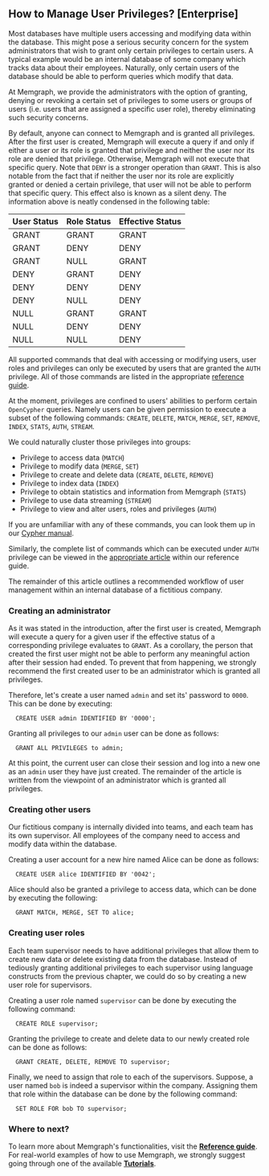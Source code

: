 ## How to Manage User Privileges? [Enterprise]

Most databases have multiple users accessing and modifying
data within the database. This might pose a serious security concern for the
system administrators that wish to grant only certain privileges to certain
users. A typical example would be an internal database of some company which
tracks data about their employees. Naturally, only certain users of the database
should be able to perform queries which modify that data.

At Memgraph, we provide the administrators with the option of granting,
denying or revoking a certain set of privileges to some users or groups of users
(i.e. users that are assigned a specific user role), thereby eliminating such
security concerns.

By default, anyone can connect to Memgraph and is granted all privileges.
After the first user is created, Memgraph will execute a query if and only
if either a user or its role is granted that privilege and neither the
user nor its role are denied that privilege. Otherwise, Memgraph will not
execute that specific query. Note that `DENY` is a stronger
operation than `GRANT`. This is also notable from the fact that if neither the
user nor its role are explicitly granted or denied a certain privilege, that
user will not be able to perform that specific query. This effect also is known
as a silent deny. The information above is neatly condensed in the following
table:

User Status | Role Status | Effective Status
------------|-------------|------------------
GRANT       | GRANT       | GRANT
GRANT       | DENY        | DENY
GRANT       | NULL        | GRANT
DENY        | GRANT       | DENY
DENY        | DENY        | DENY
DENY        | NULL        | DENY
NULL        | GRANT       | GRANT
NULL        | DENY        | DENY
NULL        | NULL        | DENY

All supported commands that deal with accessing or modifying users, user
roles and privileges can only be executed by users that are granted the
`AUTH` privilege. All of those commands are listed in the appropriate
[reference guide](../reference_guide/security.md).

At the moment, privileges are confined to users' abilities to perform certain
`OpenCypher` queries. Namely users can be given permission to execute a subset
of the following commands: `CREATE`, `DELETE`, `MATCH`, `MERGE`, `SET`,
`REMOVE`, `INDEX`, `STATS`, `AUTH`, `STREAM`.

We could naturally cluster those privileges into groups:

  * Privilege to access data (`MATCH`)
  * Privilege to modify data (`MERGE`, `SET`)
  * Privilege to create and delete data (`CREATE`, `DELETE`, `REMOVE`)
  * Privilege to index data (`INDEX`)
  * Privilege to obtain statistics and information from Memgraph (`STATS`)
  * Privilege to use data streaming (`STREAM`)
  * Privilege to view and alter users, roles and privileges (`AUTH`)

If you are unfamiliar with any of these commands, you can look them up in our
[Cypher manual](../cypher_manual/cypher-manual.md).

Similarly, the complete list of commands which can be executed under `AUTH`
privilege can be viewed in the
[appropriate article](../reference_guide/security.md) within  our reference
guide.

The remainder of this article outlines a recommended workflow of
user management within an internal database of a fictitious company.

### Creating an administrator

As it was stated in the introduction, after the first user is created, Memgraph
will execute a query for a given user if the effective status of a corresponding
privilege evaluates to `GRANT`. As a corollary, the person that created the
first user might not be able to perform any meaningful action after their
session had ended. To prevent that from happening, we strongly recommend
the first created user to be an administrator which is granted all privileges.

Therefore, let's create a user named `admin` and set its' password to `0000`.
This can be done by executing:

```openCypher
  CREATE USER admin IDENTIFIED BY '0000';
```

Granting all privileges to our `admin` user can be done as follows:

```openCypher
  GRANT ALL PRIVILEGES to admin;
```

At this point, the current user can close their session and log into a new
one as an `admin` user they have just created. The remainder of the article
is written from the viewpoint of an administrator which is granted
all privileges.

### Creating other users

Our fictitious company is internally divided into teams, and each team has
its own supervisor. All employees of the company need to access and modify
data within the database.

Creating a user account for a new hire named Alice can be done as follows:

```openCypher
  CREATE USER alice IDENTIFIED BY '0042';
```

Alice should also be granted a privilege to access data, which can be done by
executing the following:

```openCypher
  GRANT MATCH, MERGE, SET TO alice;
```

### Creating user roles

Each team supervisor needs to have additional privileges that allow them to
create new data or delete existing data from the database. Instead of tediously
granting additional privileges to each supervisor using language constructs from
the previous chapter, we could do so by creating a new user role for
supervisors.

Creating a user role named `supervisor` can be done by executing the following
command:

```openCypher
  CREATE ROLE supervisor;
```

Granting the privilege to create and delete data to our newly created role can
be done as follows:

```openCypher
  GRANT CREATE, DELETE, REMOVE TO supervisor;
```

Finally, we need to assign that role to each of the supervisors. Suppose, a user
named `bob` is indeed a supervisor within the company. Assigning them that role
within the database can be done by the following command:

```openCypher
  SET ROLE FOR bob TO supervisor;
```

### Where to next?

To learn more about Memgraph's functionalities, visit the **[Reference guide](../../reference_guide/reference-guide.md)**.
For real-world examples of how to use Memgraph, we strongly suggest going through one of the available **[Tutorials](../tutorials/tutorials.md)**.